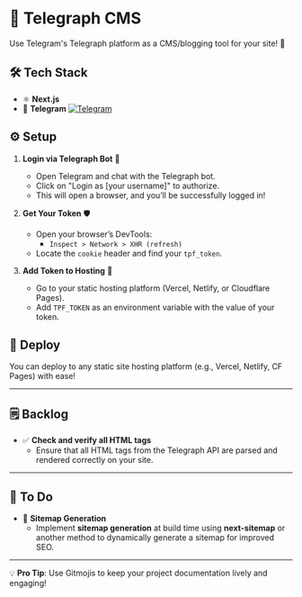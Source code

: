 # 📜 Telegraph CMS

Use Telegram's Telegraph platform as a CMS/blogging tool for your site! 🚀

## 🛠 Tech Stack

- ⚛️ **Next.js**
- 💬 **Telegram** [![Telegram](https://img.shields.io/badge/Telegram-2CA5E0?logo=telegram&logoColor=white)](https://telegram.org)

## ⚙️ Setup

1. **Login via Telegraph Bot** 🤖  
   - Open Telegram and chat with the Telegraph bot.
   - Click on "Login as [your username]" to authorize.  
   - This will open a browser, and you’ll be successfully logged in!

2. **Get Your Token** 🛡️  
   - Open your browser’s DevTools:  
     - `Inspect > Network > XHR (refresh)`
   - Locate the `cookie` header and find your `tpf_token`.

3. **Add Token to Hosting** 🔑  
   - Go to your static hosting platform (Vercel, Netlify, or Cloudflare Pages).  
   - Add `TPF_TOKEN` as an environment variable with the value of your token.

## 🚀 Deploy

You can deploy to any static site hosting platform (e.g., Vercel, Netlify, CF Pages) with ease!

---

## 🗒 Backlog

- ✅ **Check and verify all HTML tags**  
  - Ensure that all HTML tags from the Telegraph API are parsed and rendered correctly on your site.

---

## 📝 To Do

- 📍 **Sitemap Generation**  
  - Implement **sitemap generation** at build time using **next-sitemap** or another method to dynamically generate a sitemap for improved SEO.

---

💡 **Pro Tip**: Use Gitmojis to keep your project documentation lively and engaging! 